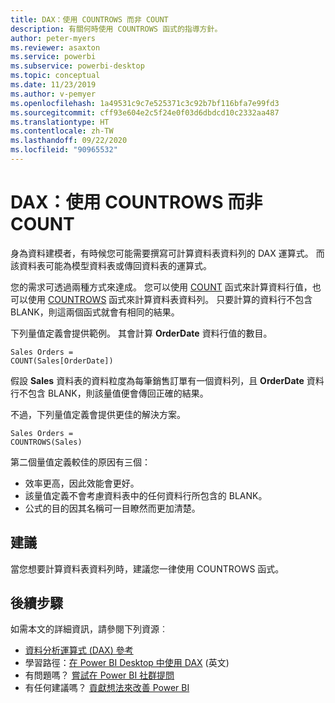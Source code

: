 ```yaml
---
title: DAX：使用 COUNTROWS 而非 COUNT
description: 有關何時使用 COUNTROWS 函式的指導方針。
author: peter-myers
ms.reviewer: asaxton
ms.service: powerbi
ms.subservice: powerbi-desktop
ms.topic: conceptual
ms.date: 11/23/2019
ms.author: v-pemyer
ms.openlocfilehash: 1a49531c9c7e525371c3c92b7bf116bfa7e99fd3
ms.sourcegitcommit: cff93e604e2c5f24e0f03d6dbdcd10c2332aa487
ms.translationtype: HT
ms.contentlocale: zh-TW
ms.lasthandoff: 09/22/2020
ms.locfileid: "90965532"
---
```

# <a name="dax-use-countrows-instead-of-count"></a>DAX：使用 COUNTROWS 而非 COUNT

身為資料建模者，有時候您可能需要撰寫可計算資料表資料列的 DAX 運算式。 而該資料表可能為模型資料表或傳回資料表的運算式。

您的需求可透過兩種方式來達成。 您可以使用 [COUNT](/dax/count-function-dax) 函式來計算資料行值，也可以使用 [COUNTROWS](/dax/countrows-function-dax) 函式來計算資料表資料列。 只要計算的資料行不包含 BLANK，則這兩個函式就會有相同的結果。

下列量值定義會提供範例。 其會計算 **OrderDate** 資料行值的數目。

```dax
Sales Orders =
COUNT(Sales[OrderDate])
```

假設 **Sales** 資料表的資料粒度為每筆銷售訂單有一個資料列，且 **OrderDate** 資料行不包含 BLANK，則該量值便會傳回正確的結果。

不過，下列量值定義會提供更佳的解決方案。

```dax
Sales Orders =
COUNTROWS(Sales)
```

第二個量值定義較佳的原因有三個：

- 效率更高，因此效能會更好。
- 該量值定義不會考慮資料表中的任何資料行所包含的 BLANK。
- 公式的目的因其名稱可一目瞭然而更加清楚。

## <a name="recommendation"></a>建議

當您想要計算資料表資料列時，建議您一律使用 COUNTROWS 函式。

## <a name="next-steps"></a>後續步驟

如需本文的詳細資訊，請參閱下列資源︰

- [資料分析運算式 (DAX) 參考](/dax/)
- 學習路徑：[在 Power BI Desktop 中使用 DAX](/learn/paths/dax-power-bi/) (英文)
- 有問題嗎？ [嘗試在 Power BI 社群提問](https://community.powerbi.com/)
- 有任何建議嗎？ [貢獻想法來改善 Power BI](https://ideas.powerbi.com)